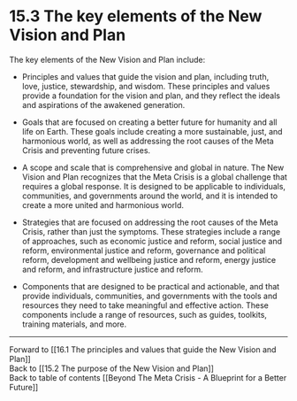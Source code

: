 # 15.3 The key elements of the New Vision and Plan

The key elements of the New Vision and Plan include:

-   Principles and values that guide the vision and plan, including truth, love, justice, stewardship, and wisdom. These principles and values provide a foundation for the vision and plan, and they reflect the ideals and aspirations of the awakened generation.
    
-   Goals that are focused on creating a better future for humanity and all life on Earth. These goals include creating a more sustainable, just, and harmonious world, as well as addressing the root causes of the Meta Crisis and preventing future crises.
    
-   A scope and scale that is comprehensive and global in nature. The New Vision and Plan recognizes that the Meta Crisis is a global challenge that requires a global response. It is designed to be applicable to individuals, communities, and governments around the world, and it is intended to create a more united and harmonious world.
    
-   Strategies that are focused on addressing the root causes of the Meta Crisis, rather than just the symptoms. These strategies include a range of approaches, such as economic justice and reform, social justice and reform, environmental justice and reform, governance and political reform, development and wellbeing justice and reform, energy justice and reform, and infrastructure justice and reform.
    
-   Components that are designed to be practical and actionable, and that provide individuals, communities, and governments with the tools and resources they need to take meaningful and effective action. These components include a range of resources, such as guides, toolkits, training materials, and more.

___

Forward to [[16.1 The principles and values that guide the New Vision and Plan]]    
Back to [[15.2 The purpose of the New Vision and Plan]]    
Back to table of contents [[Beyond The Meta Crisis - A Blueprint for a Better Future]] 